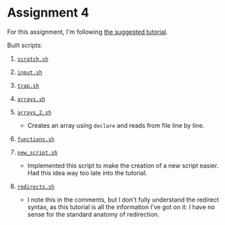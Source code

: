 # Assignment 4

For this assignment, I'm following [the suggested tutorial](https://linuxconfig.org/bash-scripting-tutorial).


Built scripts:

1. [`scratch.sh`](./scratch.sh)

2. [`input.sh`](./input.sh)

3. [`trap.sh`](./trap.sh)

4. [`arrays.sh`](./arrays.sh)

5. [`arrays_2.sh`](./arrays_2.sh)

    - Creates an array using `declare` and reads from file line by line.

6. [`functions.sh`](./functions.sh)

7. [`new_script.sh`](./new_script.sh)

    - Implemented this script to make the creation of a new script easier. Had this idea way too late into the tutorial.

8. [`redirects.sh`](./redirects.sh)

    - I note this in the comments, but I don't fully understand the redirect syntax, as this tutorial is all the information I've got on it: I have no sense for the standard anatomy of redirection.
